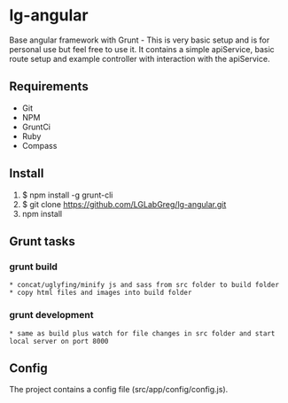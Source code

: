 # lg-angular
Base angular framework with Grunt - This is very basic setup and is for personal use but feel free to use it. It contains a simple apiService, basic route setup and example controller with interaction with the apiService.

## Requirements

* Git
* NPM
* GruntCi
* Ruby
* Compass

## Install

1. $ npm install -g grunt-cli
2. $ git clone https://github.com/LGLabGreg/lg-angular.git
3. npm install

## Grunt tasks

### grunt build
    * concat/uglyfing/minify js and sass from src folder to build folder
    * copy html files and images into build folder

### grunt development
    * same as build plus watch for file changes in src folder and start local server on port 8000

## Config
The project contains a config file (src/app/config/config.js). 
